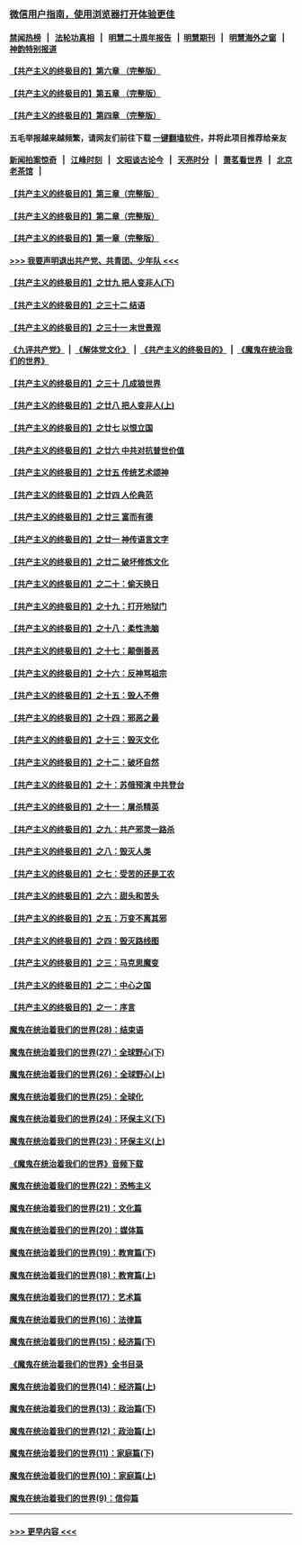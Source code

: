 ### [微信用户指南，使用浏览器打开体验更佳](https://github.com/gfw-breaker/banned-news1/blob/master/indexes/wechat-guide.md?t=0)
#### [禁闻热榜](热点新闻.md?t=0)  &nbsp;&nbsp;|&nbsp;&nbsp; [法轮功真相](https://github.com/gfw-breaker/truth/blob/master/README.md?t=0) &nbsp;&nbsp;|&nbsp;&nbsp; [明慧二十周年报告](https://github.com/gfw-breaker/mh-reports/blob/master/README.md?t=0) &nbsp;&nbsp;|&nbsp;&nbsp;[明慧期刊](https://github.com/gfw-breaker/mh-qikan) &nbsp;&nbsp;|&nbsp;&nbsp; [明慧海外之窗](https://github.com/gfw-breaker/mh-news/blob/master/README.md?t=0) &nbsp;&nbsp;|&nbsp;&nbsp; [神韵特别报道](https://github.com/gfw-breaker/mh-news/blob/master/shenyun.md?t=0)
#### [【共产主义的终极目的】第六章 （完整版）](../pages/nsc422/n11428913.md?t=02081755) 
#### [【共产主义的终极目的】第五章 （完整版）](../pages/nsc422/n11428912.md?t=02081755) 
#### [【共产主义的终极目的】第四章 （完整版）](../pages/nsc422/n11428907.md?t=02081755) 
#### 五毛举报越来越频繁，请网友们前往下载 [一键翻墙软件](https://github.com/gfw-breaker/ssr-accounts)，并将此项目推荐给亲友
#### [新闻拍案惊奇](https://github.com/gfw-breaker/banned-news1/blob/master/pages/link4.md) &nbsp;&nbsp;|&nbsp;&nbsp; [江峰时刻](https://github.com/gfw-breaker/banned-news1/blob/master/pages/link4.md) &nbsp;&nbsp;|&nbsp;&nbsp; [文昭谈古论今](https://github.com/gfw-breaker/banned-news1/blob/master/pages/link4.md) &nbsp;&nbsp;|&nbsp;&nbsp; [天亮时分](https://github.com/gfw-breaker/banned-news1/blob/master/pages/link4.md) &nbsp;&nbsp;|&nbsp;&nbsp; [萧茗看世界](https://github.com/gfw-breaker/banned-news1/blob/master/pages/link4.md) &nbsp;&nbsp;|&nbsp;&nbsp; [北京老茶馆](https://github.com/gfw-breaker/banned-news1/blob/master/pages/link4.md) &nbsp;&nbsp;|&nbsp;&nbsp; 
#### [【共产主义的终极目的】第三章（完整版）](../pages/nsc422/n11428848.md?t=02081755) 
#### [【共产主义的终极目的】第二章（完整版）](../pages/nsc422/n11428831.md?t=02081755) 
#### [【共产主义的终极目的】第一章（完整版）](../pages/nsc422/n11417651.md?t=02081755) 
#### [>>> 我要声明退出共产党、共青团、少年队 <<<](https://github.com/begood0513/goodnews/blob/master/quit/letter.md) 
#### [【共产主义的终极目的】之廿九 把人变非人(下)](../pages/nsc422/n11344140.md?t=02081755) 
#### [【共产主义的终极目的】之三十二 结语](../pages/nsc422/n11360535.md?t=02081755) 
#### [【共产主义的终极目的】之三十一 末世景观](../pages/nsc422/n11351129.md?t=02081755) 
#### [《九评共产党》](https://github.com/begood0513/9ping.md/blob/master/README.md) &nbsp;|&nbsp; [《解体党文化》](../../../../jtdwh.md/blob/master/README.md)  &nbsp;|&nbsp; [《共产主义的终极目的》](../../../../gczydzjmd.md/blob/master/README.md) &nbsp;|&nbsp; [《魔鬼在统治我们的世界》](../../../../mgztzwmdsj.md/blob/master/README.md) 
#### [【共产主义的终极目的】之三十 几成狼世界](../pages/nsc422/n11348280.md?t=02081755) 
#### [【共产主义的终极目的】之廿八 把人变非人(上)](../pages/nsc422/n11340492.md?t=02081755) 
#### [【共产主义的终极目的】之廿七 以恨立国](../pages/nsc422/n11336944.md?t=02081755) 
#### [【共产主义的终极目的】之廿六 中共对抗普世价值](../pages/nsc422/n11324785.md?t=02081755) 
#### [【共产主义的终极目的】之廿五 传统艺术颂神](../pages/nsc422/n11296396.md?t=02081755) 
#### [【共产主义的终极目的】之廿四 人伦典范](../pages/nsc422/n11296397.md?t=02081755) 
#### [【共产主义的终极目的】之廿三 富而有德](../pages/nsc422/n11283598.md?t=02081755) 
#### [【共产主义的终极目的】之廿一 神传语言文字](../pages/nsc422/n11263265.md?t=02081755) 
#### [【共产主义的终极目的】之廿二 破坏修炼文化](../pages/nsc422/n11245728.md?t=02081755) 
#### [【共产主义的终极目的】之二十：偷天换日](../pages/nsc422/n11238846.md?t=02081755) 
#### [【共产主义的终极目的】之十九：打开地狱门](../pages/nsc422/n11206376.md?t=02081755) 
#### [【共产主义的终极目的】之十八：柔性洗脑](../pages/nsc422/n11199994.md?t=02081755) 
#### [【共产主义的终极目的】之十七：颠倒善恶](../pages/nsc422/n11179782.md?t=02081755) 
#### [【共产主义的终极目的】之十六：反神骂祖宗](../pages/nsc422/n11166798.md?t=02081755) 
#### [【共产主义的终极目的】之十五：毁人不倦](../pages/nsc422/n11166792.md?t=02081755) 
#### [【共产主义的终极目的】之十四：邪恶之最](../pages/nsc422/n11150249.md?t=02081755) 
#### [【共产主义的终极目的】之十三：毁灭文化](../pages/nsc422/n11135227.md?t=02081755) 
#### [【共产主义的终极目的】之十二：破坏自然](../pages/nsc422/n11135214.md?t=02081755) 
#### [【共产主义的终极目的】之十：苏俄预演 中共登台](../pages/nsc422/n11118424.md?t=02081755) 
#### [【共产主义的终极目的】之十一：屠杀精英](../pages/nsc422/n11118442.md?t=02081755) 
#### [【共产主义的终极目的】之九：共产邪灵一路杀](../pages/nsc422/n11114139.md?t=02081755) 
#### [【共产主义的终极目的】之八：毁灭人类](../pages/nsc422/n11108503.md?t=02081755) 
#### [【共产主义的终极目的】之七：受苦的还是工农](../pages/nsc422/n11101809.md?t=02081755) 
#### [【共产主义的终极目的】之六：甜头和苦头](../pages/nsc422/n11096971.md?t=02081755) 
#### [【共产主义的终极目的】之五：万变不离其邪](../pages/nsc422/n11091285.md?t=02081755) 
#### [【共产主义的终极目的】之四：毁灭路线图](../pages/nsc422/n11086284.md?t=02081755) 
#### [【共产主义的终极目的】之三：马克思魔变](../pages/nsc422/n11061941.md?t=02081755) 
#### [【共产主义的终极目的】之二：中心之国](../pages/nsc422/n11047728.md?t=02081755) 
#### [【共产主义的终极目的】之一：序言](../pages/nsc422/n11086077.md?t=02081755) 
#### [魔鬼在统治着我们的世界(28)：结束语](../pages/nsc422/n10936246.md?t=02081755) 
#### [魔鬼在统治着我们的世界(27)：全球野心(下)](../pages/nsc422/n10928319.md?t=02081755) 
#### [魔鬼在统治着我们的世界(26)：全球野心(上)](../pages/nsc422/n10900318.md?t=02081755) 
#### [魔鬼在统治着我们的世界(25)：全球化](../pages/nsc422/n10788205.md?t=02081755) 
#### [魔鬼在统治着我们的世界(24)：环保主义(下)](../pages/nsc422/n10695307.md?t=02081755) 
#### [魔鬼在统治着我们的世界(23)：环保主义(上)](../pages/nsc422/n10688613.md?t=02081755) 
#### [《魔鬼在统治着我们的世界》音频下载](../pages/nsc422/n10635553.md?t=02081755) 
#### [魔鬼在统治着我们的世界(22)：恐怖主义](../pages/nsc422/n10614727.md?t=02081755) 
#### [魔鬼在统治着我们的世界(21)：文化篇](../pages/nsc422/n10597706.md?t=02081755) 
#### [魔鬼在统治着我们的世界(20)：媒体篇](../pages/nsc422/n10586579.md?t=02081755) 
#### [魔鬼在统治着我们的世界(19)：教育篇(下)](../pages/nsc422/n10564808.md?t=02081755) 
#### [魔鬼在统治着我们的世界(18)：教育篇(上)](../pages/nsc422/n10526970.md?t=02081755) 
#### [魔鬼在统治着我们的世界(17)：艺术篇](../pages/nsc422/n10499093.md?t=02081755) 
#### [魔鬼在统治着我们的世界(16)：法律篇](../pages/nsc422/n10485969.md?t=02081755) 
#### [魔鬼在统治着我们的世界(15)：经济篇(下)](../pages/nsc422/n10469975.md?t=02081755) 
#### [《魔鬼在统治着我们的世界》全书目录](../pages/nsc422/n10464261.md?t=02081755) 
#### [魔鬼在统治着我们的世界(14)：经济篇(上)](../pages/nsc422/n10457370.md?t=02081755) 
#### [魔鬼在统治着我们的世界(13)：政治篇(下)](../pages/nsc422/n10448270.md?t=02081755) 
#### [魔鬼在统治着我们的世界(12)：政治篇(上)](../pages/nsc422/n10444576.md?t=02081755) 
#### [魔鬼在统治着我们的世界(11)：家庭篇(下)](../pages/nsc422/n10440961.md?t=02081755) 
#### [魔鬼在统治着我们的世界(10)：家庭篇(上)](../pages/nsc422/n10435448.md?t=02081755) 
#### [魔鬼在统治着我们的世界(9)：信仰篇](../pages/nsc422/n10432159.md?t=02081755) 

----
#### [ >>> 更早内容 <<< ](../indexes/nsc422-earlier.md)
